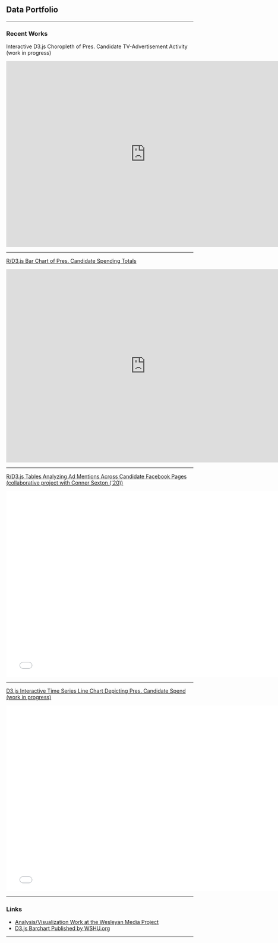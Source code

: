 ## Data Portfolio

---

### Recent Works

Interactive D3.js Choropleth of Pres. Candidate TV-Advertisement Activity (work in progress)
<iframe src="https://wesmedia.wesleyan.edu/Images/2020_DataViz/choropleth.html" height="500" width="750" scrolling="no" style="border:none;">
</iframe>

---
[R/D3.js Bar Chart of Pres. Candidate Spending Totals](https://mediaproject.wesleyan.edu/releases-112019/)
<iframe src="https://wesmedia.wesleyan.edu/Images/2019_DataViz/Spending_Interactive5.html" height="520" width="750" scrolling="no" style="border:none;">
</iframe>

---
[R/D3.js Tables Analyzing Ad Mentions Across Candidate Facebook Pages (collaborative project with Conner Sexton ('20))](https://mediaproject.wesleyan.edu/releases-070220/)
<iframe src="images/Table3_link3.html" height="500" width="760" scrolling="no" style="border:none;">
</iframe>

---
[D3.js Interactive Time Series Line Chart Depicting Pres. Candidate Spend (work in progress)](images/Testing_lines1.html)
<iframe src="images/Testing_lines1.html" height="500" width="760" scrolling="no" style="border:none;">
</iframe>

---
### Links

- [Analysis/Visualization Work at the Wesleyan Media Project](https://mediaproject.wesleyan.edu/?s=Kevin+McMorrow)
- [D3.js Barchart Published by WSHU.org](https://www.wshu.org/post/who-s-winning-2020-race-so-far-digital-media-companies#stream/1)

---

